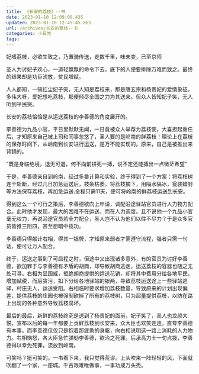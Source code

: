 ```yaml
---
title: 《长安的荔枝》--书
date: 2023-01-10 12:09:00.435
updated: 2023-01-10 12:45:45.865
url: /archives/长安的荔枝--书
categories: 小日常
tags: 
---
```


妃嗜荔枝，必欲生致之，乃置骑传送，走数千里，味未变，已至京师

圣人为讨妃子欢心，一道轻飘飘的命令下去，底下的人便要排除万难而致之。最终的结果却是功臣流放，贫民増赋。

人人都知，一骑红尘妃子笑，无人知是荔枝来，那是唐玄宗和杨贵妃的爱情象征，多伟大呀，爱妃想吃荔枝，那便倾尽全国之力为其送来。但众人皆知妃子笑，无人听到平民哭。

长安的荔枝恰恰是从运送荔枝的李善德的角度展开的。

李善德为九品小官，平日里默默无闻，一日竟被众人举荐为荔枝使，大喜担起重任后，才知原来自己被上司和同事忽悠了，圣人要的是岭南的鲜荔枝！理论上在荔枝的保存时间下，从岭南到长安进行运送，是万不能实现的。原来，自己是被推出来背锅的。

“既是身临绝境，退无可退，何不向前拼死一搏，说不定还能搏出一点微茫希望”

于是，李善德亲自到岭南，经过多番计算和实验，终于得到了一个方案：将荔枝树连干斩断，经过几日加急运送后，枝条枯萎，将荔枝摘下，用隔水隔冰，瓮装蜡封等方法保存荔枝，再加急运送.全程只需11天，便可将岭南的鲜荔枝运送到长安。

得到这么一个可行之策后，李善德欲向上申请，调配沿途驿站官员进行人力物力配合。此时他才发现，最大的困难不在运送，而在人力调度。且不说他一个九品小官毫无权力，再说沿途官员若全力配合，圣人岂不认为他们以往不尽力？于是众多官员皆推三阻四，甚至想暗中揽功。

李善德只得献计右相，得其一银牌，才知原来弱者才需遵守流程，强者只需一句话，便可让万人配合。

终于，运送之事到了可启程之时，但途中又出现诸多意外，有的官员为讨好李善德，欲加罪于与李善德有矛盾的胡商，却导致胡商逃走，运送荔枝的容器也随之无处可寻。右相为显国威，拒绝胡商提供的运送花销，却将其中费用分给各地平民，增加赋税，而后贪污，扣下分给各地驿站的银两，导致荔枝运送途上一些驿站逃驿，村庄无人，运送受阻。右相临时要求增加荔枝数量，导致原来的计划出现偏差，提供荔枝的庄园也被强制砍掉了所有的荔枝树，只为超量提供荔枝，以防在路上出现的各种意外导致荔枝腐坏。

最后的最后，新鲜的荔枝终究是送到了杨贵妃的面前，妃子笑了，圣人也龙颜大悦，宣布以后的每一年都要上贡鲜荔枝到长安来，众大臣也欢笑连连，直夸李善德有本事。而李善德仅仅只是抱着那疲惫的身躯，向右相说明这一路上消耗的人力物力。右相恼怒，各大臣急忙弹劾李善德，欲治之死罪。后承高力士一句点拨，李善德得以幸免死罪，流放到岭南。

可笑吗？挺可笑的。一书看下来，我只觉得荒谬。上头吹来一阵轻轻的风，下面就吹翻了一个家，一座城。千古艰难唯做事，一事功成万头秃。


